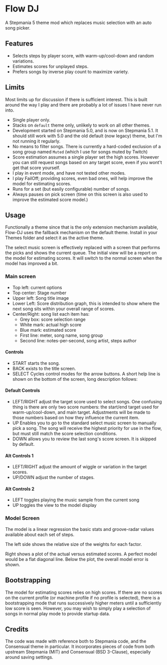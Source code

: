 # Flow DJ

A Stepmania 5 theme mod which replaces music selection with an auto song picker.

## Features

- Selects steps by player score, with warm-up/cool-down and random variations.
- Estimates scores for unplayed steps.
- Prefers songs by inverse play count to maximize variety.

## Limits

Most limits up for discussion if there is sufficient interest. This is built around the way I play and there are probably a lot of issues I have never run into.

- Single player only.
- Stacks on `default` theme only, unlikely to work on all other themes.
- Development started on Stepmania 5.0, and is now on Stepmania 5.1. It should still work with 5.0 and the old default (now legacy) theme, but I'm not running it regularly.
- No means to filter songs. There is currently a hard-coded exclusion of a song group named `Muted` (which I use for songs muted by Twitch)
- Score estimation assumes a single player set the high scores. However you can still request songs based on any target score, even if you wont't get that score yourself.
- I play in event mode, and have not tested other modes.
- I play FailOff; providing scores, even bad ones, will help improve the model for estimating scores.
- Runs for a set (but easily configurable) number of songs.
- Always pauses on pick screen (time on this screen is also used to improve the estimated score model.)

## Usage

Functionally a theme since that is the only extension mechanism available, Flow-DJ uses the fallback mechanism on the default theme. Install in your Themes folder and select it as the active theme.

The select music screen is effectively replaced with a screen that performs the picks and shows the current queue. The initial view will be a report on the model for estimating scores. It will switch to the normal screen when the model has improved a bit.

### Main screen

- Top left: current options
- Top center: Stage number
- Upper left: Song title image
- Lower Left: Score distribution graph, this is intended to show where the next song sits within your overall range of scores.
- Center/Right: song list each item has:
  - Grey box: score selection range
  - White mark: actual high score
  - Blue mark: estimated score
  - First line: meter, song name, song group
  - Second line: notes-per-second, song artist, steps author


#### Controls

- START starts the song.
- BACK exists to the title screen.
- SELECT Cycles control modes for the arrow buttons. A short help line is shown on the bottom of the screen, long description follows:

#### Default Controls

- LEFT/RIGHT adjust the target score used to select songs. One confusing thing is there are only two score numbers: the start/end target used for warm-up/cool-down, and main target. Adjustments will be made to those numbers based on how they influence the current item.
- UP Enables you to go to the standard select music screen to manually pick a song. The song will receive the highest priority for use in the flow, but must still match the score selection conditions.
- DOWN allows you to review the last song's score screen. It is skipped by default.

#### Alt Controls 1

- LEFT/RIGHT adjust the amount of wiggle or variation in the target scores.
- UP/DOWN adjust the number of stages.

#### Alt Controls 2

- LEFT toggles playing the music sample from the current song
- UP toggles the view to the model display

### Model Screen

The model is a linear regression the basic stats and groove-radar values available about each set of steps.

The left side shows the relative size of the weights for each factor.

Right shows a plot of the actual versus estimated scores. A perfect model would be a flat diagonal line. Below the plot, the overall model error is shown.

## Bootstrapping

The model for estimating scores relies on high scores. If there are no scores on the current profile (or machine profile if no profile is selected), there is a bootstrapping mode that runs successively higher meters until a sufficiently low score is seen. However, you may wish to simply play a selection of songs in normal play mode to provide startup data.

## Credits

The code was made with reference both to Stepmania code, and the Consensual theme in particular. It incorporates pieces of code from both upstream Stepmania (MIT) and Consensual (BSD 3-Clause), especially around saving settings.
